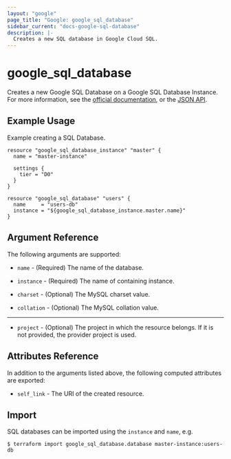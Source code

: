 ```yaml
---
layout: "google"
page_title: "Google: google_sql_database"
sidebar_current: "docs-google-sql-database"
description: |-
  Creates a new SQL database in Google Cloud SQL.
---
```


# google\_sql\_database

Creates a new Google SQL Database on a Google SQL Database Instance. For more information, see the [official documentation](https://cloud.google.com/sql/), or the [JSON API](https://cloud.google.com/sql/docs/admin-api/v1beta4/databases).

## Example Usage

Example creating a SQL Database.

```hcl
resource "google_sql_database_instance" "master" {
  name = "master-instance"

  settings {
    tier = "D0"
  }
}

resource "google_sql_database" "users" {
  name     = "users-db"
  instance = "${google_sql_database_instance.master.name}"
}
```

## Argument Reference

The following arguments are supported:

* `name` - (Required) The name of the database.

* `instance` - (Required) The name of containing instance.

* `charset` - (Optional) The MySQL charset value.

* `collation` - (Optional) The MySQL collation value.

- - -

* `project` - (Optional) The project in which the resource belongs. If it
    is not provided, the provider project is used.

## Attributes Reference

In addition to the arguments listed above, the following computed attributes are
exported:

* `self_link` - The URI of the created resource.

## Import

SQL databases can be imported using the `instance` and `name`, e.g.

```
$ terraform import google_sql_database.database master-instance:users-db
```
